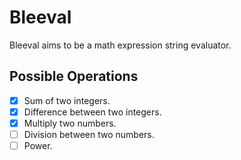 # Bleeval

Bleeval aims to be a math expression string evaluator.

## Possible Operations
- [x] Sum of two integers.
- [x] Difference between two integers.
- [x] Multiply two numbers.
- [ ] Division between two numbers.
- [ ] Power.
